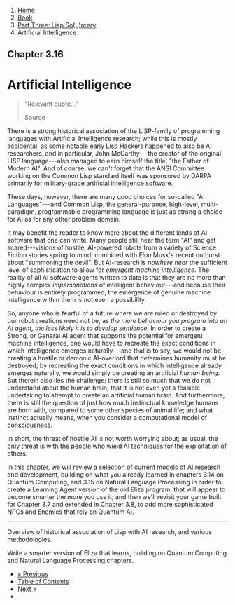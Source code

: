 <ol class="breadcrumb">
  <li><a href="/">Home</a></li>
  <li><a href="/book/">Book</a></li>
  <li><a href="/book/3-0-0-overview/">Part Three: Lisp So(u)rcery</a></li>
  <li class="active">Artificial Intelligence</li>
</ol>

## Chapter 3.16

# Artificial Intelligence

> "Relevant quote..."
> <footer>Source</footer>

There is a strong historical association of the LISP-family of programming languages with Artificial Intelligence research; while this is mostly accidental, as some notable early Lisp Hackers happened to also be AI researchers, and in particular, John McCarthy---the creator of the original LISP language---also managed to earn himself the title, "the Father of Modern AI".  And of course, we can't forget that the ANSI Committee working on the Common Lisp standard itself was sponsored by DARPA primarily for military-grade artificial intelligence software.

These days, however, there are many good choices for so-called "AI Languages"---and Common Lisp, the general-purpose, high-level, multi-paradigm, programmable programming language is just as strong a choice for AI as for any other problem domain.

It may benefit the reader to know more about the different kinds of AI software that one can write.  Many people still hear the term "AI" and get scared---visions of hostile, AI-powered robots from a variety of Science Fiction stories spring to mind; combined with Elon Musk's recent outburst about "summoning the devil".  But AI-research is *nowhere near* the sufficient level of sophistication to allow for *emergent machine intelligence*.  The reality of all AI software-agents written to date is that they are no more than highly complex *impersonations* of intelligent behaviour---and because their behaviour is entirely programmed, the emergence of genuine machine intelligence within them is not even a possibility.

So, anyone who is fearful of a future where we are ruled or destroyed by our robot creations need not be, as *the more behaviour you program into an AI agent, the less likely it is to develop sentience*.  In order to create a Strong, or General AI agent that supports the potential for emergent machine intelligence, one would have to recreate the exact conditions in which intelligence emerges naturally---and that is to say, we would not be creating a hostile or demonic AI-overlord that determines humanity must be destroyed; by recreating the exact conditions in which intelligence already emerges naturally, we would simply be creating an artificial *human being*.  But therein also lies the challenge; there is still so much that we do not understand about the human brain, that it is not even yet a feasible undertaking to attempt to create an artificial human brain.  And furthermore, there is still the question of just how much instinctual knowledge humans are born with, compared to some other species of animal life; and what instinct actually means, when you consider a computational model of consciousness.

In short, the threat of hostile AI is not worth worrying about; as usual, the only threat is with the people who wield AI techniques for the exploitation of others.

In this chapter, we will review a selection of current models of AI research and development, building on what you already learned in chapters 3.14 on Quantum Computing, and 3.15 on Natural Language Processing in order to create a Learning Agent version of the old Eliza program, that will appear to become smarter the more you use it; and then we'll revisit your game built for Chapter 3.7 and extended in Chapter 3.8, to add more sophisticated NPCs and Enemies that rely on Quantum AI.

---

Overview of historical association of Lisp with AI research, and various methodologies.

Write a smarter version of Eliza that learns, building on Quantum Computing and Natural Language Processing chapters.

<ul class="pager">
  <li class="previous"><a href="/book/3-15-0-nlp/">&laquo; Previous</a></li>
  <li><a href="/book/">Table of Contents</a></li>
  <li class="next"><a href="/book/3-17-0-robotics/">Next &raquo;</a><li>
</ul>
